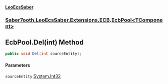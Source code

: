 #### [LeoEcsSaber](index.md 'index')
### [Saber7ooth.LeoEcsSaber.Extensions.ECB](Saber7ooth.LeoEcsSaber.Extensions.ECB.md 'Saber7ooth.LeoEcsSaber.Extensions.ECB').[EcbPool&lt;TComponent&gt;](EcbPool_TComponent_.md 'Saber7ooth.LeoEcsSaber.Extensions.ECB.EcbPool<TComponent>')

## EcbPool<TComponent>.Del(int) Method

```csharp
public void Del(int sourceEntity);
```
#### Parameters

<a name='Saber7ooth.LeoEcsSaber.Extensions.ECB.EcbPool_TComponent_.Del(int).sourceEntity'></a>

`sourceEntity` [System.Int32](https://docs.microsoft.com/en-us/dotnet/api/System.Int32 'System.Int32')